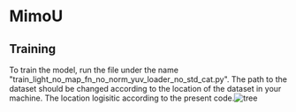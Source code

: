 # MimoU
## Training 
  To train the model, run the file under the name "train_light_no_map_fn_no_norm_yuv_loader_no_std_cat.py".
  The path to the dataset should be changed according to the location of the dataset in your machine.
  The location logisitic according to the present code.![tree](https://user-images.githubusercontent.com/78893470/232930082-2e717176-a934-4368-b33d-11bd20153428.png)
  
